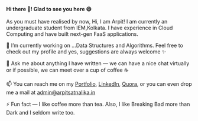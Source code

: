 **Hi there 👋! Glad to see you here 😄**<br><br>
As you must have realised by now, Hi, I am Arpit! I am currently an undergraduate student from IEM,Kolkata. I have experience in Cloud Computing and have built next-gen FaaS applications.

🔭 I’m currently working on ...Data Structures and Algorithms. Feel free to check out my profile and yes, suggestions are always welcome ✨

💬 Ask me about anything I have written ⁠— we can have a nice chat virtually or if possible, we can meet over a cup of coffee ☕

📫 You can reach me on my [Portfolio](https://www.arpitsatnalika.in), [LinkedIn](https://www.linkedin.com/in/arpit-satnalika), [Quora](https://www.quora.com/profile/Arpit-Satnalika), or you can even drop me a mail at admin@arpitsatnalika.in

⚡ Fun fact — I like coffee more than tea. Also, I like Breaking Bad more than Dark and I seldom write too.


